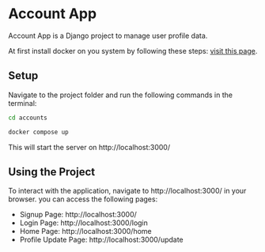 # Account App

Account App is a Django project to manage user profile data.

At first install docker on you system by following these steps:
[visit this page](https://docs.docker.com/desktop/).

## Setup
Navigate to the project folder and run the following commands in the terminal:

```bash
cd accounts
```
```bash
docker compose up
```
This will start the server on http://localhost:3000/


## Using the Project

To interact with the application, navigate to http://localhost:3000/ in your browser.
you can access the following pages:

- Signup Page: http://localhost:3000/
- Login Page: http://localhost:3000/login
- Home Page: http://localhost:3000/home
- Profile Update Page: http://localhost:3000/update
